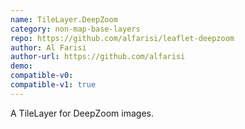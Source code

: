 ```yaml
---
name: TileLayer.DeepZoom
category: non-map-base-layers
repo: https://github.com/alfarisi/leaflet-deepzoom
author: Al Farisi
author-url: https://github.com/alfarisi
demo: 
compatible-v0:
compatible-v1: true
---
```


A TileLayer for DeepZoom images.
